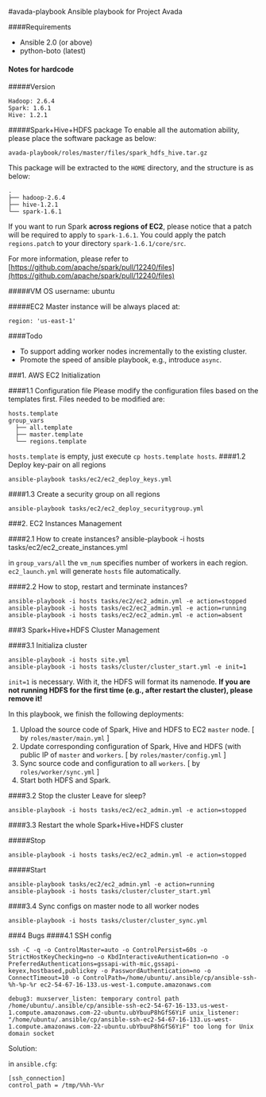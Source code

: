 #avada-playbook
Ansible playbook for Project Avada

####Requirements

* Ansible 2.0 (or above)
* python-boto (latest)

#### Notes for hardcode
#####Version
    
    Hadoop: 2.6.4
    Spark: 1.6.1
    Hive: 1.2.1

#####Spark+Hive+HDFS package
To enable all the automation ability, please place the software package as below:
  
    avada-playbook/roles/master/files/spark_hdfs_hive.tar.gz

This package will be extracted to the `HOME` directory, and the structure is as below:

    .
    ├── hadoop-2.6.4
    ├── hive-1.2.1
    └── spark-1.6.1

If you want to run Spark **across regions of EC2**, please notice that a patch will be required to apply to `spark-1.6.1`. You could apply the patch `regions.patch` to your directory `spark-1.6.1/core/src`. 

For more information, please refer to [https://github.com/apache/spark/pull/12240/files](https://github.com/apache/spark/pull/12240/files)

#####VM OS
    username: ubuntu

#####EC2
Master instance will be always placed at: 

    region: 'us-east-1'

####Todo

* To support adding worker nodes incrementally to the existing cluster.
* Promote the speed of ansible playbook, e.g., introduce `async`.

###1. AWS EC2 Initialization

####1.1 Configuration file
Please modify the configuration files based on the templates first. Files needed to be modified are:
  
    hosts.template
    group_vars
      ├── all.template
      ├── master.template
      └── regions.template

`hosts.template` is empty, just execute `cp hosts.template hosts`. 
####1.2 Deploy key-pair on all regions

    ansible-playbook tasks/ec2/ec2_deploy_keys.yml

####1.3 Create a security group on all regions
  
    ansible-playbook tasks/ec2/ec2_deploy_securitygroup.yml

###2. EC2 Instances Management
  
####2.1 How to create instances? 
    ansible-playbook -i hosts tasks/ec2/ec2_create_instances.yml

in `group_vars/all` the `vm_num` specifies number of workers in each region. `ec2_launch.yml` will generate `hosts` file automatically.

####2.2 How to stop, restart and terminate instances?

    ansible-playbook -i hosts tasks/ec2/ec2_admin.yml -e action=stopped
    ansible-playbook -i hosts tasks/ec2/ec2_admin.yml -e action=running
    ansible-playbook -i hosts tasks/ec2/ec2_admin.yml -e action=absent

###3 Spark+Hive+HDFS Cluster Management

####3.1 Initializa cluster

    ansible-playbook -i hosts site.yml
    ansible-playbook -i hosts tasks/cluster/cluster_start.yml -e init=1

`init=1` is necessary. With it, the HDFS will format its namenode. **If you are not running HDFS for the first time (e.g., after restart the cluster), please remove it!**

In this playbook, we finish the following deployments:

1. Upload the source code of Spark, Hive and HDFS to EC2 `master` node. [ by `roles/master/main.yml` ]
2. Update corresponding configuration of Spark, Hive and HDFS (with public IP of `master` and `workers`. [ by `roles/master/config.yml` ]
3. Sync source code and configuration to all `workers`. [ by `roles/worker/sync.yml` ]
4. Start both HDFS and Spark.

####3.2 Stop the cluster
Leave for sleep?

    ansible-playbook -i hosts tasks/ec2/ec2_admin.yml -e action=stopped

####3.3 Restart the whole Spark+Hive+HDFS cluster

#####Stop

    ansible-playbook -i hosts tasks/ec2/ec2_admin.yml -e action=stopped

#####Start
    
    ansible-playbook tasks/ec2/ec2_admin.yml -e action=running
    ansible-playbook -i hosts tasks/cluster/cluster_start.yml

####3.4 Sync configs on master node to all worker nodes

    ansible-playbook -i hosts tasks/cluster/cluster_sync.yml

###4 Bugs
####4.1 SSH config
    
    ssh -C -q -o ControlMaster=auto -o ControlPersist=60s -o StrictHostKeyChecking=no -o KbdInteractiveAuthentication=no -o PreferredAuthentications=gssapi-with-mic,gssapi-keyex,hostbased,publickey -o PasswordAuthentication=no -o ConnectTimeout=10 -o ControlPath=/home/ubuntu/.ansible/cp/ansible-ssh-%h-%p-%r ec2-54-67-16-133.us-west-1.compute.amazonaws.com
    
    debug3: muxserver_listen: temporary control path /home/ubuntu/.ansible/cp/ansible-ssh-ec2-54-67-16-133.us-west-1.compute.amazonaws.com-22-ubuntu.ubYbuuP8hGfS6YiF unix_listener: "/home/ubuntu/.ansible/cp/ansible-ssh-ec2-54-67-16-133.us-west-1.compute.amazonaws.com-22-ubuntu.ubYbuuP8hGfS6YiF" too long for Unix domain socket

Solution:

in `ansible.cfg`:

    [ssh_connection]
    control_path = /tmp/%%h-%%r
    



